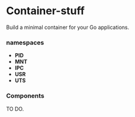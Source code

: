 # Container-stuff

Build a minimal container for your Go applications.

### namespaces

- **PID** 
- **MNT** 
- **IPC**
- **USR**
- **UTS**

### Components

TO DO.